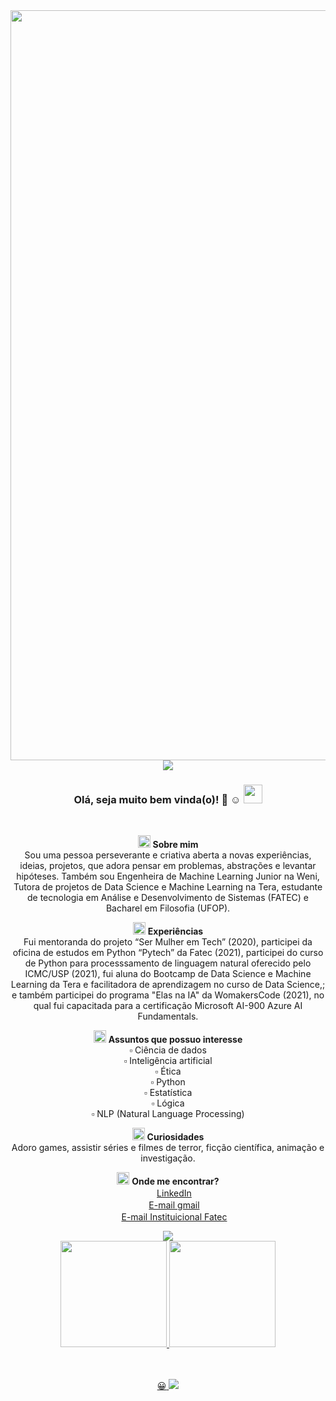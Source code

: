 <img src= "https://user-images.githubusercontent.com/72058182/185760299-082c240f-0e4e-425e-922a-63aecbcd4825.jpg" width="1200px">

<center>
<center>

 <img src="https://user-images.githubusercontent.com/72058182/185769243-14aca4ca-81db-4328-9c9e-607795a59214.png">
 
### Olá, seja muito bem vinda(o)! :blossom: :relaxed: <img src="https://i.gifer.com/origin/e3/e3625ebc70ccaed5f2414dc14b3c1d3b_w200.webp" width="30px"></h2></h2>
<br>

<img src="https://user-images.githubusercontent.com/72058182/185769297-6b002c62-8425-4a87-84ee-1a393a7f3b6a.png" width="20px" height="20px"></h2></h2>  **Sobre mim** <br>
Sou uma pessoa perseverante e criativa aberta a novas experiências, ideias, projetos, que adora pensar em problemas, abstrações e levantar hipóteses.
Também sou Engenheira de Machine Learning Junior na Weni, Tutora de projetos de Data Science e Machine Learning na Tera, estudante de tecnologia em Análise e Desenvolvimento de Sistemas (FATEC) e Bacharel em Filosofia (UFOP). 
<br>

<img src="https://user-images.githubusercontent.com/72058182/185769297-6b002c62-8425-4a87-84ee-1a393a7f3b6a.png" width="20px" height="20px"></h2></h2>  **Experiências** <br>
Fui mentoranda do projeto “Ser Mulher em Tech” (2020), participei da oficina de estudos em Python “Pytech” da Fatec (2021), participei do curso de Python para processsamento de linguagem natural oferecido pelo ICMC/USP (2021), fui aluna do Bootcamp de Data Science e Machine Learning da Tera e facilitadora de aprendizagem no curso de Data Science,; e também participei do programa "Elas na IA" da WomakersCode (2021), no qual fui capacitada para a certificação Microsoft AI-900 Azure AI Fundamentals.
<br>

<img src="https://user-images.githubusercontent.com/72058182/185769297-6b002c62-8425-4a87-84ee-1a393a7f3b6a.png" width="20px" height="20px"></h2></h2>  **Assuntos que possuo interesse**<br>
:white_small_square: Ciência de dados <br>
:white_small_square: Inteligência artificial <br>
:white_small_square: Ética <br>
:white_small_square: Python <br>
:white_small_square: Estatística <br>
:white_small_square: Lógica <br>
:white_small_square: NLP (Natural Language Processing)<br>


<img src="https://user-images.githubusercontent.com/72058182/185769297-6b002c62-8425-4a87-84ee-1a393a7f3b6a.png" width="20px" height="20px"></h2></h2>  **Curiosidades** <br> Adoro games, assistir séries e filmes de terror, ficção científica, animação e investigação. 

 <img src="https://user-images.githubusercontent.com/72058182/185769297-6b002c62-8425-4a87-84ee-1a393a7f3b6a.png" width="20px" height="20px"> **Onde me encontrar?**  <br>
<a href="https://www.linkedin.com/in/mel-5664a1bb/">
<img src="https://user-images.githubusercontent.com/72058182/185769872-187b55e5-a7fe-44eb-8a10-9de5e5b241b4.png" width="16"></img></a> [LinkedIn](https://www.linkedin.com/in/mel-5664a1bb/)<br>
<img src="https://user-images.githubusercontent.com/72058182/185770010-0208e8bb-2198-4460-a67e-aa08b30b7db0.png" width="16"></img></a>  [E-mail gmail](meliza.caug@gmail.com)<br>
<img src="https://user-images.githubusercontent.com/72058182/185770010-0208e8bb-2198-4460-a67e-aa08b30b7db0.png" width="16"></img></a> 
[E-mail Instituicional Fatec](mel.augusto@fatec.sp.gov.br) 


<img src="https://user-images.githubusercontent.com/72058182/185769243-14aca4ca-81db-4328-9c9e-607795a59214.png">
<br>

<div>
<a href="https://github.com/anuraghazra/github-readme-stats">
  <img height="170cm" src="https://github-readme-stats.vercel.app/api?username=Mel-iza&show_icons=true&theme=vue" />
<a href="https://github.com/anuraghazra/github-readme-stats">
  <img height="170cm" weight="100" src="https://github-readme-stats.vercel.app/api/top-langs/?username=Mel-iza&layout=compact&show_icons=true&theme=vue" />

</div>

<br>

<br>
  
:grinning: ![](https://komarev.com/ghpvc/?username=Mel-iza&color=green&style=flat) 
<!--
**Mel-iza/Mel-Iza** is a ✨ _special_ ✨ repository because its `README.md` (this file) appears on your GitHub profile.

Here are some ideas to get you started:

- 🔭 I’m currently working on ...
- 🌱 I’m currently learning ...
- 👯 I’m looking to collaborate on ...
- 🤔 I’m looking for help with ...
- 💬 Ask me about ...
- 📫 How to reach me: ...
- 😄 Pronouns: ...
- ⚡ Fun fact: ...
-->
